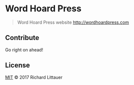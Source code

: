 # Word Hoard Press

> Word Hoard Press website http://wordhoardpress.com

## Contribute

Go right on ahead!

## License

[MIT](LICENSE) © 2017 Richard Littauer